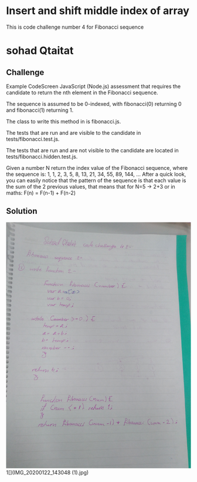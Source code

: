 
# Insert and shift middle index of array
This is code challenge number 4 for Fibonacci sequence

# sohad Qtaitat

## Challenge

Example CodeScreen JavaScript (Node.js) assessment that requires the candidate to return the nth element in the Fibonacci sequence.

The sequence is assumed to be 0-indexed, with fibonacci(0) returning 0 and fibonacci(1) returning 1.

The class to write this method in is fibonacci.js.

The tests that are run and are visible to the candidate  in tests/fibonacci.test.js.

The tests that are run and are not visible to the candidate are located in tests/fibonacci.hidden.test.js.



Given a number N return the index value of the Fibonacci sequence, where the sequence is:
1, 1, 2, 3, 5, 8, 13, 21, 34, 55, 89, 144, ...
After a quick look, you can easily notice that the pattern of the sequence is that each value is the sum of the 2 previous values, that means that for N=5 → 2+3 or in maths:
F(n) = F(n-1) + F(n-2)

## Solution
![](IMG_20200122_143041.jpg)
1[](IMG_20200122_143048 (1).jpg)